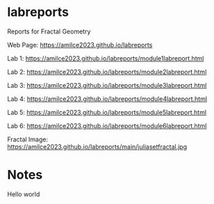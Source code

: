 # labreports
Reports for Fractal Geometry

Web Page: https://amilce2023.github.io/labreports


Lab 1: https://amilce2023.github.io/labreports/module1labreport.html

Lab 2: https://amilce2023.github.io/labreports/module2labreport.html

Lab 3: https://amilce2023.github.io/labreports/module3labreport.html

Lab 4: https://amilce2023.github.io/labreports/module4labreport.html

Lab 5: https://amilce2023.github.io/labreports/module5labreport.html

Lab 6: https://amilce2023.github.io/labreports/module6labreport.html

Fractal Image: [https://amilce2023.github.io/labreports/main/juliasetfractal.jpg ](https://amilce2023.github.io/labreports/juliasetfractal.jpg)

# Notes

Hello world
